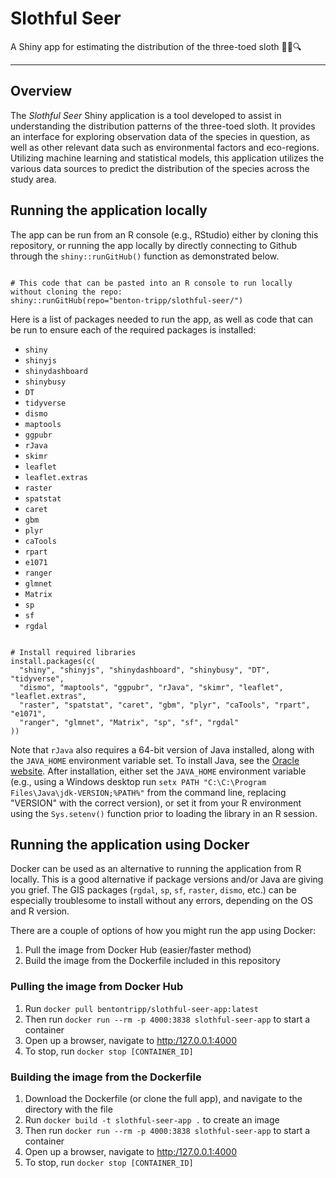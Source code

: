 # Slothful Seer
A Shiny app for estimating the distribution of the three-toed sloth 🦥🌳🔍

<hr>

## Overview

The *Slothful Seer* Shiny application is a tool developed to assist in understanding the distribution patterns of the three-toed sloth. It provides an interface for exploring observation data of the species in question, as well as other relevant data such as environmental factors and eco-regions. Utilizing machine learning and statistical models, this application utilizes the various data sources to predict the distribution of the species across the study area.

## Running the application locally

The app can be run from an R console (e.g., RStudio) either by cloning this repository, or running the app locally by directly connecting to Github through the `shiny::runGitHub()` function as demonstrated below.

```{r}

# This code that can be pasted into an R console to run locally without cloning the repo:
shiny::runGitHub(repo="benton-tripp/slothful-seer/")

```

Here is a list of packages needed to run the app, as well as code that can be run to ensure each of 
the required packages is installed:

- `shiny`
- `shinyjs`
- `shinydashboard`
- `shinybusy`
- `DT`
- `tidyverse`
- `dismo`
- `maptools`
- `ggpubr`
- `rJava`
- `skimr`
- `leaflet`
- `leaflet.extras`
- `raster`
- `spatstat`
- `caret`
- `gbm`
- `plyr`
- `caTools`
- `rpart`
- `e1071`
- `ranger`
- `glmnet`
- `Matrix`
- `sp`
- `sf`
- `rgdal`

```{r}

# Install required libraries
install.packages(c(
  "shiny", "shinyjs", "shinydashboard", "shinybusy", "DT", "tidyverse",
  "dismo", "maptools", "ggpubr", "rJava", "skimr", "leaflet", "leaflet.extras",
  "raster", "spatstat", "caret", "gbm", "plyr", "caTools", "rpart", "e1071",
  "ranger", "glmnet", "Matrix", "sp", "sf", "rgdal"
))

```

Note that `rJava` also requires a 64-bit version of Java installed, along with the `JAVA_HOME` environment variable set. To install Java, see the [Oracle website](https://www.oracle.com/java/technologies/downloads/). After installation, either set the `JAVA_HOME` environment variable (e.g., using a Windows desktop run `setx PATH "C:\C:\Program Files\Java\jdk-VERSION;%PATH%"` from the command line, replacing "VERSION" with the correct version), or set it from your R environment using the `Sys.setenv()` function prior to loading the library in an R session. 

## Running the application using Docker

Docker can be used as an alternative to running the application from R locally. This is a good alternative if package versions and/or Java are giving you grief. The GIS packages (`rgdal`, `sp`, `sf`, `raster`, `dismo`, etc.) can be especially troublesome to install without any errors, depending on the OS and R version.

There are a couple of options of how you might run the app using Docker:

1. Pull the image from Docker Hub (easier/faster method)
2. Build the image from the Dockerfile included in this repository

### Pulling the image from Docker Hub

1. Run `docker pull bentontripp/slothful-seer-app:latest`
2. Then run `docker run --rm -p 4000:3838 slothful-seer-app` to start a container
3. Open up a browser, navigate to [http:/127.0.0.1:4000](http:/127.0.0.1:4000)
4. To stop, run `docker stop [CONTAINER_ID]`

### Building the image from the Dockerfile

1. Download the Dockerfile (or clone the full app), and navigate to the directory with the file
2. Run `docker build -t slothful-seer-app .` to create an image
3. Then run `docker run --rm -p 4000:3838 slothful-seer-app` to start a container
4. Open up a browser, navigate to [http:/127.0.0.1:4000](http:/127.0.0.1:4000)
5. To stop, run `docker stop [CONTAINER_ID]`

